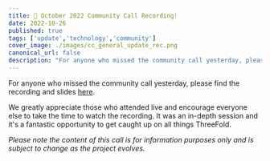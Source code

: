 ```yaml
---
title: 🚨 October 2022 Community Call Recording!
date: 2022-10-26
published: true
tags: ['update','technology','community']
cover_image: ./images/cc_general_update_rec.png
canonical_url: false
description: "For anyone who missed the community call yesterday, please find the recording and slides here."
---
```


For anyone who missed the community call yesterday, please find the recording and slides [here](https://forum.threefold.io/t/threefold-october-24-2022-community-call-town-hall-recording/3443).

We greatly appreciate those who attended live and encourage everyone else to take the time to watch the recording. It was an in-depth session and it's a fantastic opportunity to get caught up on all things ThreeFold.

_Please note the content of this call is for information purposes only and is subject to change as the project evolves._